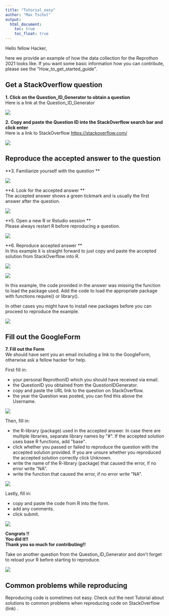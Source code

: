 ```yaml
---
title: "Tutorial_easy"
author: "Max Tschol"
output:
  html_document:
    toc: true
    toc_float: true
---
```


Hello fellow Hacker,  

here we provide an example of how the data collection for the Reprothon 2021 looks like. If you want some basic information how you can contribute, please see the "How_to_get_started_guide".


## Get a StackOverflow question

**1. Click on the Question_ID_Generator to obtain a question**  
Here is a link at the Question_ID_Generator

<p align=centre>
<img src="./images/confused_cat1.jpg">
</p>

**2. Copy and paste the Question ID into the StackOverflow search bar and click enter**  
Here is a link to StackOverflow https://stackoverflow.com/


<p align=centre>
<img src="./images/stack_example2.png">
</p>

## Reproduce the accepted answer to the question

**3. Familiarize yourself with the question **  


<p align=centre>
<img src="./images/stack_example3.png">
</p>

**4. Look for the accepted answer **  
The accepted answer shows a green tickmark and is usually the first answer after the question.

<p align=centre>
<img src="./images/stack_example4.png">
</p>

**5. Open a new R or Rstudio session **  
Please always restart R before reproducing a question.

<p align=centre>
<img src="./images/open_r.png">
</p>

**6. Reproduce accepted answer **  
In this example it is straight forward to just copy and paste the accepted solution from StackOverflow into R.

<p align=centre>
<img src="./images/copy_paste_stack.png">
</p>

<p align=centre>
<img src="./images/copy_paste_stack_r.png">
</p>

In this example, the code provided in the answer was missing the function to load the package used. Add the code to load the appropriate package with functions require() or library().

In other cases you might have to install new packages before you can proceed to reproduce the example.

<p align=centre>
<img src="./images/r_pass.png">
</p>


## Fill out the GoogleForm 

**7. Fill out the Form**  
We should have sent you an email including a link to the GoogleForm, otherwise ask a fellow hacker for help.  

First fill in:  
- your personal ReprothonID which you should have received via email.   
- the QuestionID you obtained from the QuestionIDGenerator.  
- copy and paste the URL link to the question on StackOverflow.  
- the year the Question was posted, you can find this above the Username.  

<p align=centre>
<img src="./images/fill_gform1.png">
</p>


Then, fill in:  
- the R-library (package) used in the accepted answer. In case there are multiple libraries, separate library names by "#". If the accepted solution uses base R functions, add "base".  
- click whether you passed or failed to reproduce the question with the accepted solution provided. If you are unsure whether you reproduced the accepted solution correctly click Unknown.  
- write the name of the R-library (package) that caused the error, if no error write "NA".  
- write the function that caused the error, if no error write "NA".  

<p align=centre>
<img src="./images/fill_gform2.png">
</p>


Lastly, fill in:   
- copy and paste the code from R into the form.  
- add any comments.  
- click submit.  
 
 
<p align=centre>
<img src="./images/fill_gform3.png">
</p>


**Congrats !!**  
**You did it!!**  
**Thank you so much for contributing!!**   

Take on another question from the Question_ID_Generator and don't forget to reload your R before starting to reproduce.  

<p align=centre>
<img src="./images/submit2.png">
</p>

## Common problems while reproducing  

Reproducing code is sometimes not easy. Check out the next Tutorial about solutions to common problems when reproducing code on StackOverflow (link) .  
